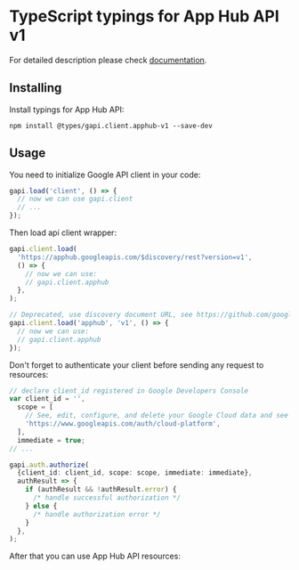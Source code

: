 # TypeScript typings for App Hub API v1

For detailed description please check [documentation](https://cloud.google.com/app-hub/docs/).

## Installing

Install typings for App Hub API:

```
npm install @types/gapi.client.apphub-v1 --save-dev
```

## Usage

You need to initialize Google API client in your code:

```typescript
gapi.load('client', () => {
  // now we can use gapi.client
  // ...
});
```

Then load api client wrapper:

```typescript
gapi.client.load(
  'https://apphub.googleapis.com/$discovery/rest?version=v1',
  () => {
    // now we can use:
    // gapi.client.apphub
  },
);
```

```typescript
// Deprecated, use discovery document URL, see https://github.com/google/google-api-javascript-client/blob/master/docs/reference.md#----gapiclientloadname----version----callback--
gapi.client.load('apphub', 'v1', () => {
  // now we can use:
  // gapi.client.apphub
});
```

Don't forget to authenticate your client before sending any request to resources:

```typescript
// declare client_id registered in Google Developers Console
var client_id = '',
  scope = [
    // See, edit, configure, and delete your Google Cloud data and see the email address for your Google Account.
    'https://www.googleapis.com/auth/cloud-platform',
  ],
  immediate = true;
// ...

gapi.auth.authorize(
  {client_id: client_id, scope: scope, immediate: immediate},
  authResult => {
    if (authResult && !authResult.error) {
      /* handle successful authorization */
    } else {
      /* handle authorization error */
    }
  },
);
```

After that you can use App Hub API resources: <!-- TODO: make this work for multiple namespaces -->

```typescript

```

